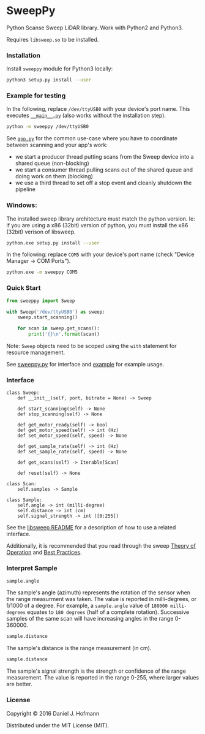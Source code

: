 # SweepPy

Python Scanse Sweep LiDAR library. Work with Python2 and Python3.

Requires `libsweep.so` to be installed.

### Installation

Install `sweeppy` module for Python3 locally:

```bash
python3 setup.py install --user
```

### Example for testing

In the following, replace `/dev/ttyUSB0` with your device's port name. This executes [`__main__.py`](sweeppy/__main__.py) (also works without the installation step).

```bash
python -m sweeppy /dev/ttyUSB0
```

See [`app.py`](sweeppy/app.py) for the common use-case where you have to coordinate between scanning and your app's work:
- we start a producer thread putting scans from the Sweep device into a shared queue (non-blocking)
- we start a consumer thread pulling scans out of the shared queue and doing work on them (blocking)
- we use a third thread to set off a stop event and cleanly shutdown the pipeline

### Windows:

The installed sweep library architecture must match the python version. Ie: if you are using a x86 (32bit) version of python, you must install the x86 (32bit) verison of libsweep.

```bash
python.exe setup.py install --user
```

In the following: replace `COM5` with your device's port name (check "Device Manager -> COM Ports").

```bash
python.exe -m sweeppy COM5
```

### Quick Start

```python
from sweeppy import Sweep

with Sweep('/dev/ttyUSB0') as sweep:
    sweep.start_scanning()

    for scan in sweep.get_scans():
        print('{}\n'.format(scan))
```

Note: `Sweep` objects need to be scoped using the `with` statement for resource management.

See [sweeppy.py](sweeppy/__init__.py) for interface and [example](sweeppy/__main__.py) for example usage.




### Interface

```
class Sweep:
    def __init__(self, port, bitrate = None) -> Sweep

    def start_scanning(self) -> None
    def stop_scanning(self) -> None

    def get_motor_ready(self) -> bool
    def get_motor_speed(self) -> int (Hz)
    def set_motor_speed(self, speed) -> None

    def get_sample_rate(self) -> int (Hz)
    def set_sample_rate(self, speed) -> None

    def get_scans(self) -> Iterable[Scan]

    def reset(self) -> None

class Scan:
    self.samples -> Sample

class Sample:
    self.angle -> int (milli-degree)
    self.distance -> int (cm)
    self.signal_strength -> int ([0:255])
```

See the [libsweep README](https://github.com/scanse/sweep-sdk/tree/master/libsweep#device-interaction) for a description of how to use a related interface.

Additionally, it is recommended that you read through the sweep [Theory of Operation](https://support.scanse.io/hc/en-us/articles/115006333327-Theory-of-Operation) and [Best Practices](https://support.scanse.io/hc/en-us/articles/115006055388-Best-Practices).

### Interpret Sample
```python
sample.angle
```
The sample's angle (azimuth) represents the rotation of the sensor when the range measurment was taken. The value is reported in milli-degrees, or 1/1000 of a degree. For example, a `sample.angle` value of `180000 milli-degrees` equates to `180 degrees` (half of a complete rotation). Successive samples of the same scan will have increasing angles in the range 0-360000.

```python
sample.distance
```
The sample's distance is the range measurement (in cm).

```python
sample.distance
```
The sample's signal strength is the strength or confidence of the range measurement. The value is reported in the range 0-255, where larger values are better.


### License

Copyright © 2016 Daniel J. Hofmann

Distributed under the MIT License (MIT).
